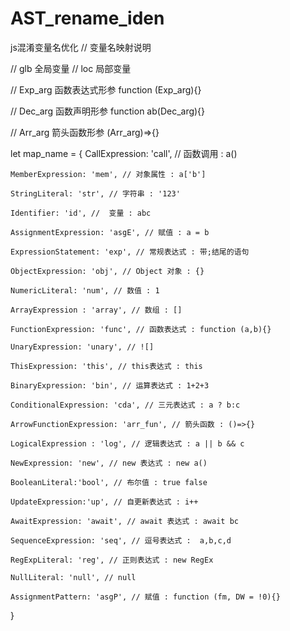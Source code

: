 # AST_rename_iden
js混淆变量名优化
// 变量名映射说明

// glb 全局变量
// loc 局部变量

// Exp_arg 函数表达式形参   function (Exp_arg){}

// Dec_arg 函数声明形参    function ab(Dec_arg){}

// Arr_arg 箭头函数形参   (Arr_arg)=>{}


let map_name = {
    CallExpression: 'call', // 函数调用 : a()
    
    MemberExpression: 'mem', // 对象属性 : a['b']
    
    StringLiteral: 'str', // 字符串 : '123'
    
    Identifier: 'id', //  变量 : abc
    
    AssignmentExpression: 'asgE', // 赋值 : a = b
    
    ExpressionStatement: 'exp', // 常规表达式 : 带;结尾的语句
    
    ObjectExpression: 'obj', // Object 对象 : {}
    
    NumericLiteral: 'num', // 数值 : 1
    
    ArrayExpression : 'array', // 数组 : []
    
    FunctionExpression: 'func', // 函数表达式 : function (a,b){}
    
    UnaryExpression: 'unary', // ![]
    
    ThisExpression: 'this', // this表达式 : this
    
    BinaryExpression: 'bin', // 运算表达式 : 1+2+3
    
    ConditionalExpression: 'cda', // 三元表达式 : a ? b:c
    
    ArrowFunctionExpression: 'arr_fun', // 箭头函数 : ()=>{}
    
    LogicalExpression : 'log', // 逻辑表达式 : a || b && c
    
    NewExpression: 'new', // new 表达式 : new a()
    
    BooleanLiteral:'bool', // 布尔值 : true false
    
    UpdateExpression:'up', // 自更新表达式 : i++
    
    AwaitExpression: 'await', // await 表达式 : await bc
    
    SequenceExpression: 'seq', // 逗号表达式 :  a,b,c,d
    
    RegExpLiteral: 'reg', // 正则表达式 : new RegEx
    
    NullLiteral: 'null', // null
    
    AssignmentPattern: 'asgP', // 赋值 : function (fm, DW = !0){}
}
